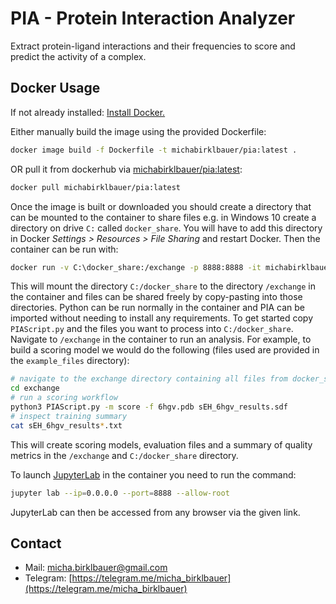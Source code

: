 # PIA - Protein Interaction Analyzer

Extract protein-ligand interactions and their frequencies to score and predict the activity of a complex.

## Docker Usage

If not already installed: [Install Docker.](https://docs.docker.com/engine/install/)

Either manually build the image using the provided Dockerfile:

```bash
docker image build -f Dockerfile -t michabirklbauer/pia:latest .
```

OR pull it from dockerhub via [michabirklbauer/pia:latest](https://hub.docker.com/r/michabirklbauer/pia):

```bash
docker pull michabirklbauer/pia:latest
```

Once the image is built or downloaded you should create a directory that can be mounted to the container to share files e.g. in Windows 10 create a directory on drive `C:` called `docker_share`. You will have to add this directory in Docker *Settings > Resources > File Sharing* and restart Docker. Then the container can be run with:

```bash
docker run -v C:\docker_share:/exchange -p 8888:8888 -it michabirklbauer/pia:latest
```

This will mount the directory `C:/docker_share` to the directory `/exchange` in the container and files can be shared freely by copy-pasting into those directories. Python can be run normally in the container and PIA can be imported without needing to install any requirements. To get started copy `PIAScript.py` and the files you want to process into `C:/docker_share`. Navigate to `/exchange` in the container to run an analysis. For example, to build a scoring model we would do the following (files used are provided in the `example_files` directory):

```bash
# navigate to the exchange directory containing all files from docker_share
cd exchange
# run a scoring workflow
python3 PIAScript.py -m score -f 6hgv.pdb sEH_6hgv_results.sdf
# inspect training summary
cat sEH_6hgv_results*.txt
```

This will create scoring models, evaluation files and a summary of quality metrics in the `/exchange` and `C:/docker_share` directory.

To launch [JupyterLab](https://jupyter.org/) in the container you need to run the command:

```bash
jupyter lab --ip=0.0.0.0 --port=8888 --allow-root
```

JupyterLab can then be accessed from any browser via the given link.

## Contact

- Mail: [micha.birklbauer@gmail.com](mailto:micha.birklbauer@gmail.com)
- Telegram: [https://telegram.me/micha_birklbauer](https://telegram.me/micha_birklbauer)

